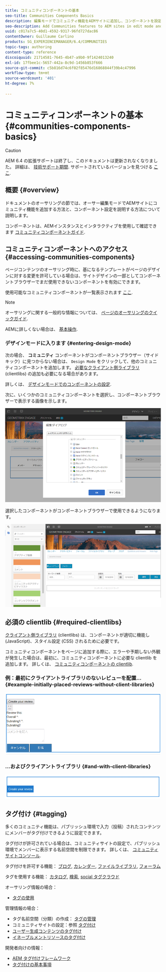 ```yaml
---
title: コミュニティコンポーネントの基本
seo-title: Communities Components Basics
description: 編集モードでコミュニティ機能をAEMサイトに追加し、コンポーネントを設定する
seo-description: Add Communities features to AEM sites in edit mode and configure components
uuid: c017a7c5-40d1-4592-9317-96fd727dac86
contentOwner: Guillaume Carlino
products: SG_EXPERIENCEMANAGER/6.4/COMMUNITIES
topic-tags: authoring
content-type: reference
discoiquuid: 21714581-7645-4b47-a9b0-9f1424013240
exl-id: 17fbee1c-5657-442a-8c9d-1456b853f666
source-git-commit: c5b816d74c6f02f85476d16868844f39b4c47996
workflow-type: tm+mt
source-wordcount: '401'
ht-degree: 7%

---
```


# コミュニティコンポーネントの基本 {#communities-components-basics}

>[!CAUTION]
>
>AEM 6.4 の拡張サポートは終了し、このドキュメントは更新されなくなりました。 詳細は、 [技術サポート期間](https://helpx.adobe.com/jp/support/programs/eol-matrix.html). サポートされているバージョンを見つける [ここ](https://experienceleague.adobe.com/docs/?lang=ja).

## 概要 {#overview}

ドキュメントのオーサリングの節では、オーサー編集モードでAEMサイトにコミュニティ機能を追加する方法と、コンポーネント設定を説明する方法について説明します。

コンポーネントは、AEMインスタンスとインタラクティブを使用して確認できます [コミュニティコンポーネントガイド](components-guide.md).

## コミュニティコンポーネントへのアクセス {#accessing-communities-components}

ページコンテンツのオーサリング時に、基になるテンプレートがページのデザインに対する変更を許可している場合は、サイトデザインの一部としてコンポーネントブラウザーでまだ使用できないコンポーネントを有効にできます。

使用可能なコミュニティコンポーネントが一覧表示されます [ここ](author-communities.md#available-communities-components).

>[!NOTE]
>
>オーサリングに関する一般的な情報については、 [ページのオーサリングのクイックガイド](../../help/sites-authoring/qg-page-authoring.md).
>
>AEMに詳しくない場合は、 [基本操作](../../help/sites-authoring/basic-handling.md).

### デザインモードに入ります {#entering-design-mode}

次の場合、 **コミュニティ** コンポーネントがコンポーネントブラウザー（サイドキック）に見つからない場合は、 `Design Mode` をクリックして、他のコミュニティコンポーネントを追加します。 [必要なクライアント側ライブラリ](#required-clientlibs) (clientlibs) の追加も必要になる場合があります。

詳しくは、 [デザインモードでのコンポーネントの設定](../../help/sites-authoring/default-components-designmode.md).

次に、いくつかのコミュニティコンポーネントを選択し、コンポーネントブラウザーで表示する画像を示します。

![chlimage_1-424](assets/chlimage_1-424.png)

選択したコンポーネントがコンポーネントブラウザーで使用できるようになります。

![chlimage_1-425](assets/chlimage_1-425.png)

## 必須の clientlib {#required-clientlibs}

[クライアント側ライブラリ](../../help/sites-developing/clientlibs.md) (clientlibs) は、コンポーネントが適切に機能し (JavaScript)、スタイル設定 (CSS) されるために必要です。

コミュニティコンポーネントをページに追加する際に、エラーや予期しない外観が発生した場合は、最初に、コミュニティコンポーネントに必要な clientlib を追加します。 詳しくは、 [コミュニティコンポーネントの clientlib](clientlibs.md).

### 例：最初にクライアントライブラリのないレビューを配置… {#example-initially-placed-reviews-without-client-libraries}

![chlimage_1-426](assets/chlimage_1-426.png)

### ...およびクライアントライブラリ {#and-with-client-libraries}

![chlimage_1-427](assets/chlimage_1-427.png)

## タグ付け {#tagging}

多くのコミュニティ機能は、パブリッシュ環境で入力（投稿）されたコンテンツにメンバーがタグ付けできるように設定できます。

タグ付けが許可されている場合は、コミュニティサイトの設定で、パブリッシュ環境でメンバーに表示する名前空間を制限できます。 詳しくは、 [コミュニティサイトコンソール](sites-console.md#tagging).

タグ付けを許可する機能： [ブログ](blog-feature.md), [カレンダー](calendar.md), [ファイルライブラリ](file-library.md), [フォーラム](forum.md)

タグを使用する機能： [カタログ](catalog.md), [検索](search.md), [social タグクラウド](tagcloud.md)

オーサリング情報の場合：

* [タグの使用 ](../../help/sites-authoring/tags.md)

管理情報の場合：

* タグ名前空間（分類）の作成： [タグの管理](../../help/sites-administering/tags.md)
* コミュニティサイトの設定：参照 [タグ付け](sites-console.md#tagging)
* [ユーザー生成コンテンツのタグ付け](../../help/sites-authoring/tags.md)
* [イネーブルメントリソースのタグ付け](tag-resources.md)

開発者向けの情報：

* [AEM タグ付けフレームワーク](../../help/sites-developing/framework.md)
* [タグ付けの基本事項](tag.md)
